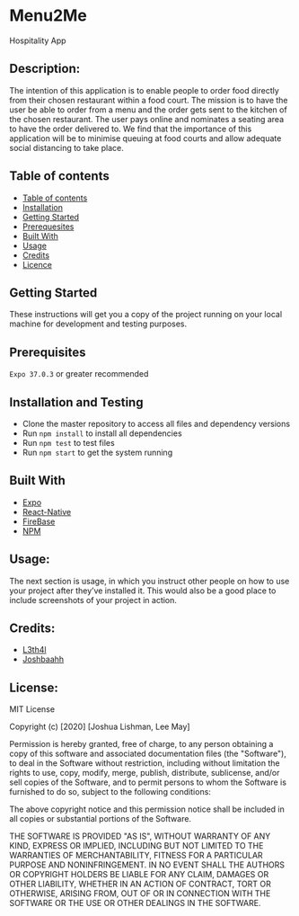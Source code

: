 # Menu2Me
Hospitality App

## Description:
The intention of this application is to enable people to order food directly from their chosen restaurant within a food court. 
The mission is to have the user be able to order from a menu and the order gets sent to the kitchen of the chosen restaurant. 
The user pays online and nominates a seating area to have the order delivered to.
We find that the importance of this application will be to minimise queuing at food courts and allow adequate social distancing to take place.

## Table of contents

<!--ts-->
   * [Table of contents](#table-of-contents)
   * [Installation](#installation-and-testing)
   * [Getting Started](#getting-started)
   * [Prerequesites](#prerequesites)
   * [Built With](#built-with)
   * [Usage](#usage)
   * [Credits](#credits)
   * [Licence](#licence)
<!--te-->

## Getting Started
These instructions will get you a copy of the project running on your local machine for development and testing purposes.

## Prerequisites
 `Expo 37.0.3` or greater recommended

## Installation and Testing
- Clone the master repository to access all files and dependency versions
- Run `npm install` to install all dependencies
- Run `npm test` to test files
- Run `npm start` to get the system running


## Built With
- [Expo](https://https://expo.io/)
- [React-Native](https://reactnative.dev/)
- [FireBase](https://firebase.google.com/)
- [NPM](https://www.npmjs.com/)


## Usage:
The next section is usage, in which you instruct other people on how to use your project after they’ve installed it. This would also be a good place to include screenshots of your project in action.


## Credits: 
- [L3th4l](s3770851@student.rmit.edu.au)
- [Joshbaahh](s3829198@student.rmit.edu.au)


## License: 
MIT License

Copyright (c) [2020] [Joshua Lishman, Lee May]

Permission is hereby granted, free of charge, to any person obtaining a copy
of this software and associated documentation files (the "Software"), to deal
in the Software without restriction, including without limitation the rights
to use, copy, modify, merge, publish, distribute, sublicense, and/or sell
copies of the Software, and to permit persons to whom the Software is
furnished to do so, subject to the following conditions:

The above copyright notice and this permission notice shall be included in all
copies or substantial portions of the Software.

THE SOFTWARE IS PROVIDED "AS IS", WITHOUT WARRANTY OF ANY KIND, EXPRESS OR
IMPLIED, INCLUDING BUT NOT LIMITED TO THE WARRANTIES OF MERCHANTABILITY,
FITNESS FOR A PARTICULAR PURPOSE AND NONINFRINGEMENT. IN NO EVENT SHALL THE
AUTHORS OR COPYRIGHT HOLDERS BE LIABLE FOR ANY CLAIM, DAMAGES OR OTHER
LIABILITY, WHETHER IN AN ACTION OF CONTRACT, TORT OR OTHERWISE, ARISING FROM,
OUT OF OR IN CONNECTION WITH THE SOFTWARE OR THE USE OR OTHER DEALINGS IN THE
SOFTWARE.
